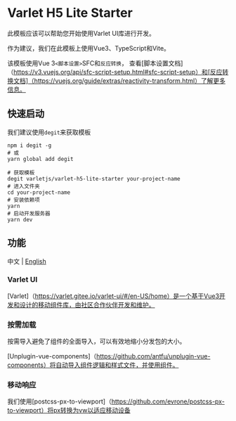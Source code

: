 # Varlet H5 Lite Starter

此模板应该可以帮助您开始使用Varlet UI库进行开发。

作为建议，我们在此模板上使用Vue3、TypeScript和Vite。

该模板使用Vue 3`<脚本设置>`SFC和`反应转换`，
查看[脚本设置文档]（https://v3.vuejs.org/api/sfc-script-setup.html#sfc-script-setup）和[反应转换文档]（https://vuejs.org/guide/extras/reactivity-transform.html）了解更多信息。




## 快速启动

我们建议使用`degit`来获取模板

```shell
npm i degit -g
# 或
yarn global add degit
```

```shell
# 获取模板
degit varletjs/varlet-h5-lite-starter your-project-name
# 进入文件夹
cd your-project-name
# 安装依赖项
yarn
# 启动开发服务器
yarn dev

```

## 功能

<span>中文</span> |
<a href="https://github.com/varletjs/axle/blob/main/playground/README.md">English</a>

### Varlet UI

[Varlet]（https://varlet.gitee.io/varlet-ui/#/en-US/home）是一个基于Vue3开发和设计的移动组件库，由社区合作伙伴开发和维护。

### 按需加载

按需导入避免了组件的全面导入，可以有效地缩小分发包的大小。

[Unplugin-vue-components]（https://github.com/antfu/unplugin-vue-components）将自动导入组件逻辑和样式文件，并使用组件。

### 移动响应

我们使用[postcss-px-to-viewport]（https://github.com/evrone/postcss-px-to-viewport）将px转换为vw以适应移动设备